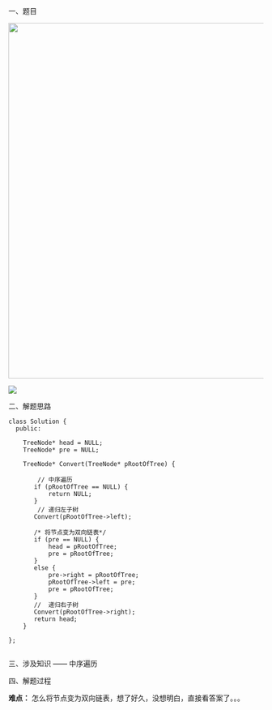 一、题目

<img src="file:///E:/Learn/note/剑指offer/img/2022-09-21-23-05-51-image.png" title="" alt="" width="702">

![](E:\Learn\note\剑指offer\img\2022-09-21-23-06-20-image.png)

二、解题思路

```
class Solution {
  public:

	TreeNode* head = NULL;
	TreeNode* pre = NULL;

    TreeNode* Convert(TreeNode* pRootOfTree) {
		
		// 中序遍历 
       if (pRootOfTree == NULL) {
		   return NULL;
	   }
		// 递归左子树
	   Convert(pRootOfTree->left);

	   /* 将节点变为双向链表*/
	   if (pre == NULL) {
		   head = pRootOfTree;
		   pre = pRootOfTree;
	   }
	   else {
		   pre->right = pRootOfTree;
		   pRootOfTree->left = pre;
		   pre = pRootOfTree;
	   }
	   //  递归右子树
	   Convert(pRootOfTree->right);
	   return head;
    }
 
};

```

<img title="" src="file:///E:/Learn/note/剑指offer/img/2022-09-21-23-11-14-image.png" alt="" data-align="center">

三、涉及知识  —— 中序遍历

四、解题过程

**难点：** 怎么将节点变为双向链表，想了好久，没想明白，直接看答案了。。。

<img src="file:///E:/Learn/note/剑指offer/img/2022-09-21-23-11-52-2f391900c1f69cf11617c57a47a194f.jpg" title="" alt="" data-align="center">


